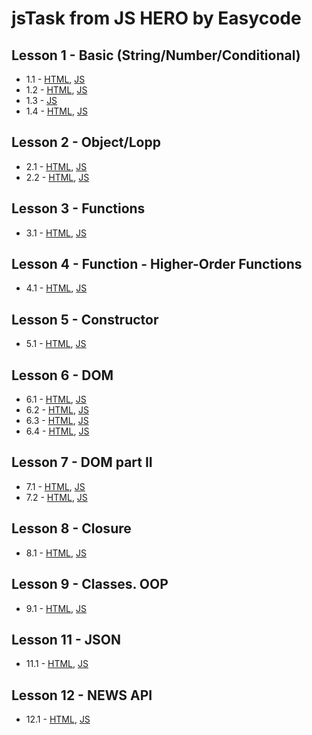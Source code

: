 # jsTask from JS HERO by Easycode

## Lesson 1 - Basic (String/Number/Conditional) <br>
* 1.1 - <a href="https://dmitriymk.github.io/jsTask/lesson-1/1.1-string.html">HTML</a>, <a href="https://github.com/DmitriyMK/jsTask/blob/master/lesson-1/1.1-string.js">JS</a> <br>
* 1.2 - <a href="https://dmitriymk.github.io/jsTask/lesson-1/1.2-math.html">HTML</a>, <a href="https://github.com/DmitriyMK/jsTask/blob/master/lesson-1/1.2-math.js">JS</a> <br> 
* 1.3 - <a href="https://github.com/DmitriyMK/jsTask/blob/master/lesson-1/2.1-typeConversion.js">JS</a><br> 
* 1.4 - <a href="https://dmitriymk.github.io/jsTask/lesson-1/2.2-conditional.html">HTML</a>, <a href="https://github.com/DmitriyMK/jsTask/blob/master/lesson-1/2.2.-conditional.js">JS</a> <br>

## Lesson 2 - Object/Lopp <br>
* 2.1 - <a href="https://dmitriymk.github.io/jsTask/lesson-2/2.1-objects.html">HTML</a>, <a href="https://github.com/DmitriyMK/jsTask/blob/master/lesson-2/2.1-objects.js">JS</a> <br>
* 2.2 - <a href="https://dmitriymk.github.io/jsTask/lesson-2/3.1-cycle.html">HTML</a>, <a href="https://github.com/DmitriyMK/jsTask/blob/master/lesson-2/3.1-cycle.js">JS</a> <br>

## Lesson 3 - Functions <br>
* 3.1 - <a href="https://dmitriymk.github.io/jsTask/lesson-3/function.html">HTML</a>, <a href="https://github.com/DmitriyMK/jsTask/blob/master/lesson-3/function.js">JS</a> <br>

## Lesson 4 - Function - Higher-Order Functions <br>
* 4.1 - <a href="https://dmitriymk.github.io/jsTask/lesson-4/function.html">HTML</a>, <a href="https://github.com/DmitriyMK/jsTask/blob/master/lesson-4/function.js">JS</a> <br>

## Lesson 5 - Constructor<br>
* 5.1 - <a href="https://dmitriymk.github.io/jsTask/lesson-5/index.html">HTML</a>, <a href="https://github.com/DmitriyMK/jsTask/blob/master/lesson-5/constructor.js">JS</a> <br>

## Lesson 6 - DOM<br>
* 6.1 - <a href="https://dmitriymk.github.io/jsTask/lesson-6/dom.html">HTML</a>, <a href="https://github.com/DmitriyMK/jsTask/blob/master/lesson-6/dom.js">JS</a> <br>
* 6.2 - <a href="https://dmitriymk.github.io/jsTask/lesson-6/dom2.html">HTML</a>, <a href="https://github.com/DmitriyMK/jsTask/blob/master/lesson-6/dom2.js">JS</a> <br>
* 6.3 - <a href="https://dmitriymk.github.io/jsTask/lesson-6/formValidate.html">HTML</a>, <a href="https://github.com/DmitriyMK/jsTask/blob/master/lesson-5/constructor.js">JS</a> <br>
* 6.4 - <a href="https://dmitriymk.github.io/jsTask/lesson-6/formValidate.js">HTML</a>, <a href="https://github.com/DmitriyMK/jsTask/blob/master/lesson-6/formValidate.js">JS</a> <br>

## Lesson 7 - DOM part II<br>
* 7.1 - <a href="https://dmitriymk.github.io/jsTask/lesson-7/index.html">HTML</a>, <a href="https://github.com/DmitriyMK/jsTask/blob/master/lesson-7/app.js">JS</a> <br>
* 7.2 - <a href="https://dmitriymk.github.io/jsTask/lesson-7/app-bonus.html">HTML</a>, <a href="https://github.com/DmitriyMK/jsTask/blob/master/lesson-7/app-bonus.js">JS</a> <br>

## Lesson 8 - Closure<br>
* 8.1 - <a href="https://dmitriymk.github.io/jsTask/lesson-8/index.html">HTML</a>, <a href="https://github.com/DmitriyMK/jsTask/blob/master/lesson-8/app.js">JS</a> <br>

## Lesson 9 - Classes. OOP<br>
* 9.1 - <a href="https://dmitriymk.github.io/jsTask/lesson-9/index.html">HTML</a>, <a href="https://github.com/DmitriyMK/jsTask/blob/master/lesson-9/app.js">JS</a> <br>

## Lesson 11 - JSON<br>
* 11.1 - <a href="https://dmitriymk.github.io/jsTask/lesson-11/index.html">HTML</a>, <a href="https://github.com/DmitriyMK/jsTask/blob/master/lesson-11/app.js">JS</a> <br>

## Lesson 12 - NEWS API<br>
* 12.1 - <a href="https://dmitriymk.github.io/jsTask/lesson-12/index.html">HTML</a>, <a href="https://github.com/DmitriyMK/jsTask/blob/master/lesson-12/app.js">JS</a> <br>
